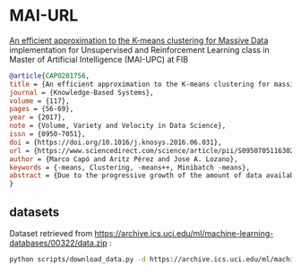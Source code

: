 # MAI-URL

[An efficient approximation to the K-means clustering for Massive Data](https://doi.org/10.1016/j.knosys.2016.06.031)  implementation for Unsupervised and Reinforcement Learning class in Master of Artificial Intelligence (MAI-UPC) at FIB

```bibtex
@article{CAPO201756,
title = {An efficient approximation to the K-means clustering for massive data},
journal = {Knowledge-Based Systems},
volume = {117},
pages = {56-69},
year = {2017},
note = {Volume, Variety and Velocity in Data Science},
issn = {0950-7051},
doi = {https://doi.org/10.1016/j.knosys.2016.06.031},
url = {https://www.sciencedirect.com/science/article/pii/S0950705116302027},
author = {Marco Capó and Aritz Pérez and Jose A. Lozano},
keywords = {-means, Clustering, -means++, Minibatch -means},
abstract = {Due to the progressive growth of the amount of data available in a wide variety of scientific fields, it has become more difficult to manipulate and analyze such information. In spite of its dependency on the initial settings and the large number of distance computations that it can require to converge, the K-means algorithm remains as one of the most popular clustering methods for massive datasets. In this work, we propose an efficient approximation to the K-means problem intended for massive data. Our approach recursively partitions the entire dataset into a small number of subsets, each of which is characterized by its representative (center of mass) and weight (cardinality), afterwards a weighted version of the K-means algorithm is applied over such local representation, which can drastically reduce the number of distances computed. In addition to some theoretical properties, experimental results indicate that our method outperforms well-known approaches, such as the K-means++ and the minibatch K-means, in terms of the relation between number of distance computations and the quality of the approximation.}
}
```

## datasets

Dataset retrieved from https://archive.ics.uci.edu/ml/machine-learning-databases/00322/data.zip :

```bash
python scripts/download_data.py -d https://archive.ics.uci.edu/ml/machine-learning-databases/00322/data.zip -n gas_sensor
```
